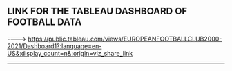 LINK FOR THE TABLEAU DASHBOARD OF FOOTBALL DATA
--------------------------------------------------------------------------------------------------------------------------------------------------------------------

---->    https://public.tableau.com/views/EUROPEANFOOTBALLCLUB2000-2021/Dashboard1?:language=en-US&:display_count=n&:origin=viz_share_link

--------------------------------------------------------------------------------------------------------------------------------------------------------------------
